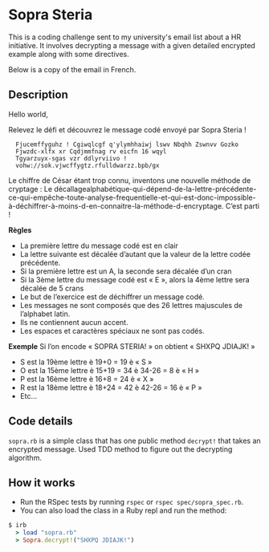 # Sopra Steria

This is a coding challenge sent to my university's email list about a HR initiative. It involves decrypting a message with a given detailed encrypted example along with some directives.

Below is a copy of the email in French.

## Description
Hello world,

Relevez le défi et découvrez le message codé envoyé par Sopra Steria !

```
  Fjucemffyguhz ! Cgiwqlcgf q'ylymhhaiwj lswv Nbqhh Zswnvv Gozko
  Fjwzdc-xlfx xr Cqdjmmfnag rv eicfn 16 wqyl
  Tgyarzuyx-sgas vzr ddlyrviivo !
  vohw://sok.vjwcffygtz.rfulldwarzz.bpb/gx
```

Le chiffre de César étant trop connu, inventons une nouvelle méthode de cryptage : Le décallagealphabétique-qui-dépend-de-la-lettre-précédente-ce-qui-empêche-toute-analyse-frequentielle-et-qui-est-donc-impossible-à-déchiffrer-à-moins-d-en-connaitre-la-méthode-d-encryptage. C’est parti !

**Règles**
- La première lettre du message codé est en clair
- La lettre suivante est décalée d’autant que la valeur de la lettre codée précédente.
- Si la première lettre est un A, la seconde sera décalée d’un cran
- Si la 3ème lettre du message codé est « E », alors la 4ème lettre sera décalée de 5 crans
- Le but de l’exercice est de déchiffrer un message codé.
- Les messages ne sont composés que des 26 lettres majuscules de l’alphabet latin.
- Ils ne contiennent aucun accent.
- Les espaces et caractères spéciaux ne sont pas codés.

**Exemple**
Si l’on encode « SOPRA STERIA! » on obtient « SHXPQ JDIAJK! »
- S est la 19ème lettre è 19+0 = 19 è « S »
- O est la 15ème lettre è 15+19 = 34 è 34-26 = 8 è « H »
- P est la 16ème lettre è 16+8 = 24 è « X »
- R est la 18ème lettre è 18+24 = 42 è 42-26 = 16 è « P »
- Etc...

## Code details

`sopra.rb` is a simple class that has one public method `decrypt!` that takes an encrypted message. Used TDD method to figure out the decrypting algorithm.

## How it works
- Run the RSpec tests by running `rspec` or `rspec spec/sopra_spec.rb`.
- You can also load the class in a Ruby repl and run the method:
```ruby
$ irb
  > load "sopra.rb"
  > Sopra.decrypt!("SHXPQ JDIAJK!")
```
